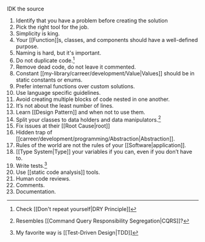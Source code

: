 IDK the source

1. Identify that you have a problem before creating the solution
2. Pick the right tool for the job.
3. Simplicity is king.
4. Your [[Function]]s, classes, and components should have a well-defined purpose.
5. Naming is hard, but it's important.
6. Do not duplicate code.[^1]
7. Remove dead code, do not leave it commented.
8. Constant [[my-library/carreer/development/Value|Values]] should be in static constants or enums.
9. Prefer internal functions over custom solutions.
10. Use language specific guidelines.
11. Avoid creating multiple blocks of code nested in one another.
12. It’s not about the least number of lines.
13. Learn [[Design Pattern]] and when not to use them.
14. Split your classes to data holders and data manipulators.[^3]
15. Fix issues at their [[Root Cause|root]]
16. Hidden trap of [[carreer/development/programming/Abstraction|Abstraction]].
17. Rules of the world are not the rules of your [[Software|application]].
18. [[Type System|Type]] your variables if you can, even if you don’t have to.
19. Write tests.[^4]
20. Use [[static code analysis]] tools.
21. Human code reviews.
22. Comments.
23. Documentation.

[^1]: Check [[Don't repeat yourself|DRY Principle]]

[^3]: Resembles [[Command Query Responsibility Segregation|CQRS]]?

[^4]: My favorite way is [[Test-Driven Design|TDD]]
